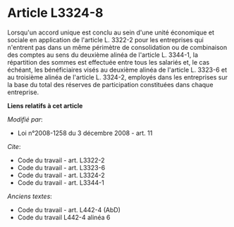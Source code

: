 # Article L3324-8

Lorsqu'un accord unique est conclu au sein d'une unité économique et sociale en application de l'article L. 3322-2 pour les
entreprises qui n'entrent pas dans un même périmètre de consolidation ou de combinaison des comptes au sens du deuxième
alinéa de l'article L. 3344-1, la répartition des sommes est effectuée entre tous les salariés et, le cas échéant, les
bénéficiaires visés au deuxième alinéa de l'article L. 3323-6 et au troisième alinéa de l'article L. 3324-2, employés dans
les entreprises sur la base du total des réserves de participation constituées dans chaque entreprise.

**Liens relatifs à cet article**

_Modifié par_:

  - Loi n°2008-1258 du 3 décembre 2008 - art. 11

_Cite_:

  - Code du travail - art. L3322-2
  - Code du travail - art. L3323-6
  - Code du travail - art. L3324-2
  - Code du travail - art. L3344-1

_Anciens textes_:

  - Code du travail - art. L442-4 (AbD)
  - Code du travail L442-4 alinéa 6
